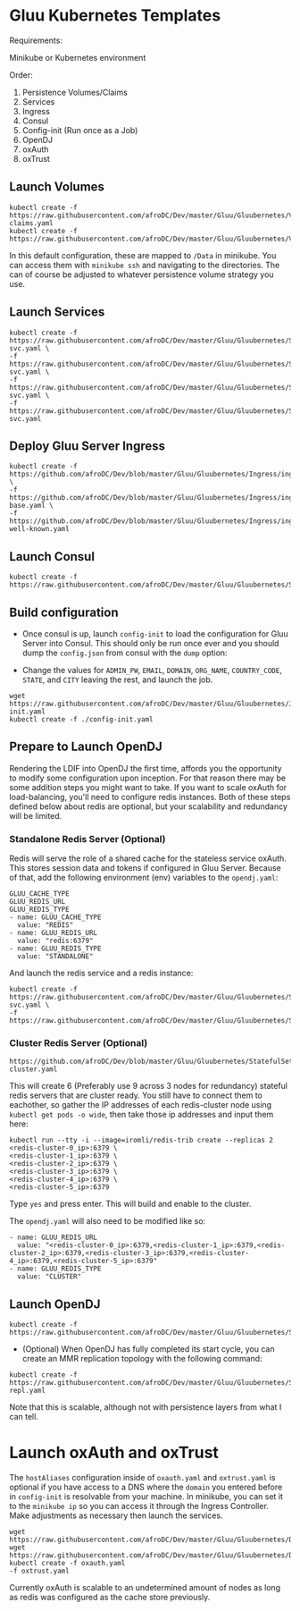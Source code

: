 # Gluu Kubernetes Templates

Requirements:

Minikube or Kubernetes environment

Order:

1) Persistence Volumes/Claims  
1) Services  
1) Ingress  
1) Consul  
1) Config-init (Run once as a Job)  
1) OpenDJ  
1) oxAuth  
1) oxTrust  

## Launch Volumes

```
kubectl create -f https://raw.githubusercontent.com/afroDC/Dev/master/Gluu/Gluubernetes/Volumes/volume-claims.yaml
kubectl create -f https://raw.githubusercontent.com/afroDC/Dev/master/Gluu/Gluubernetes/Volumes/volumes.yaml
```

In this default configuration, these are mapped to `/Data` in minikube. You can access them with `minikube ssh` and navigating to the directories. The can of course be adjusted to whatever persistence volume strategy you use.

## Launch Services

```
kubectl create -f https://raw.githubusercontent.com/afroDC/Dev/master/Gluu/Gluubernetes/Services/consul-svc.yaml \
-f https://raw.githubusercontent.com/afroDC/Dev/master/Gluu/Gluubernetes/Services/opendj-svc.yaml \
-f https://raw.githubusercontent.com/afroDC/Dev/master/Gluu/Gluubernetes/Services/oxauth-svc.yaml \
-f https://raw.githubusercontent.com/afroDC/Dev/master/Gluu/Gluubernetes/Services/oxtrust-svc.yaml
```

## Deploy Gluu Server Ingress

```
kubectl create -f https://github.com/afroDC/Dev/blob/master/Gluu/Gluubernetes/Ingress/ingress.yaml \
-f https://github.com/afroDC/Dev/blob/master/Gluu/Gluubernetes/Ingress/ingress-base.yaml \
-f https://github.com/afroDC/Dev/blob/master/Gluu/Gluubernetes/Ingress/ingress-well-known.yaml
```

## Launch Consul

```
kubectl create -f https://raw.githubusercontent.com/afroDC/Dev/master/Gluu/Gluubernetes/StatefulSets/consul.yaml
```

## Build configuration

- Once consul is up, launch `config-init` to load the configuration for Gluu Server into Consul. This should only be run once ever and you should dump the `config.json` from consul with the `dump` option:

- Change the values for `ADMIN_PW`, `EMAIL`, `DOMAIN`, `ORG_NAME`, `COUNTRY_CODE`, `STATE`, and `CITY` leaving the rest, and launch the job.

```
wget https://raw.githubusercontent.com/afroDC/Dev/master/Gluu/Gluubernetes/Jobs/config-init.yaml
kubectl create -f ./config-init.yaml
```

## Prepare to Launch OpenDJ

Rendering the LDIF into OpenDJ the first time, affords you the opportunity to modify some configuration upon inception. For that reason there may be some addition steps you might want to take. If you want to scale oxAuth for load-balancing, you'll need to configure redis instances. Both of these steps defined below about redis are optional, but your scalability and redundancy will be limited.

### Standalone Redis Server (Optional)

Redis will serve the role of a shared cache for the stateless service oxAuth. This stores session data and tokens if configured in Gluu Server. Because of that, add the following environment (env) variables to the `opendj.yaml`:

```
GLUU_CACHE_TYPE 
GLUU_REDIS_URL
GLUU_REDIS_TYPE 
- name: GLUU_CACHE_TYPE 
  value: "REDIS"
- name: GLUU_REDIS_URL
  value: "redis:6379"
- name: GLUU_REDIS_TYPE 
  value: "STANDALONE"
```

And launch the redis service and a redis instance:

```
kubectl create -f https://raw.githubusercontent.com/afroDC/Dev/master/Gluu/Gluubernetes/Services/redis-svc.yaml \
-f https://raw.githubusercontent.com/afroDC/Dev/master/Gluu/Gluubernetes/StatefulSets/redis.yaml
```

### Cluster Redis Server (Optional)

```
https://github.com/afroDC/Dev/blob/master/Gluu/Gluubernetes/StatefulSets/redis-cluster.yaml
```

This will create 6 (Preferably use 9 across 3 nodes for redundancy) stateful redis servers that are cluster ready. You still have to connect them to eachother, so gather the IP addresses of each redis-cluster node using `kubectl get pods -o wide`, then take those ip addresses and input them here: 

```
kubectl run --tty -i --image=iromli/redis-trib create --replicas 2 <redis-cluster-0_ip>:6379 \ 
<redis-cluster-1_ip>:6379 \  
<redis-cluster-2_ip>:6379 \
<redis-cluster-3_ip>:6379 \
<redis-cluster-4_ip>:6379 \
<redis-cluster-5_ip>:6379
```

Type `yes` and press enter. This will build and enable to the cluster.

The `opendj.yaml` will also need to be modified like so:

```
- name: GLUU_REDIS_URL
  value: "<redis-cluster-0_ip>:6379,<redis-cluster-1_ip>:6379,<redis-cluster-2_ip>:6379,<redis-cluster-3_ip>:6379,<redis-cluster-4_ip>:6379,<redis-cluster-5_ip>:6379"
- name: GLUU_REDIS_TYPE 
  value: "CLUSTER"
```

## Launch OpenDJ


```
kubectl create -f https://raw.githubusercontent.com/afroDC/Dev/master/Gluu/Gluubernetes/StatefulSets/opendj.yaml
```

- (Optional) When OpenDJ has fully completed its start cycle, you can create an MMR replication topology with the following command:

```
kubectl create -f https://raw.githubusercontent.com/afroDC/Dev/master/Gluu/Gluubernetes/StatefulSets/opendj-repl.yaml
```

Note that this is scalable, although not with persistence layers from what I can tell.

# Launch oxAuth and oxTrust

The `hostAliases` configuration inside of `oxauth.yaml` and `oxtrust.yaml` is optional if you have access to a DNS where the `domain` you entered before in `config-init` is resolvable from your machine. In minikube, you can set it to the `minikube ip` so you can access it through the Ingress Controller. Make adjustments as necessary then launch the services.

```
wget https://raw.githubusercontent.com/afroDC/Dev/master/Gluu/Gluubernetes/Deployments/oxauth.yaml
wget https://raw.githubusercontent.com/afroDC/Dev/master/Gluu/Gluubernetes/Deployments/oxtrust.yaml
kubectl create -f oxauth.yaml
-f oxtrust.yaml
```

Currently oxAuth is scalable to an undetermined amount of nodes as long as redis was configured as the cache store previously.
